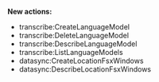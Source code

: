 **New actions:**

- transcribe:CreateLanguageModel
- transcribe:DeleteLanguageModel
- transcribe:DescribeLanguageModel
- transcribe:ListLanguageModels
- datasync:CreateLocationFsxWindows
- datasync:DescribeLocationFsxWindows
